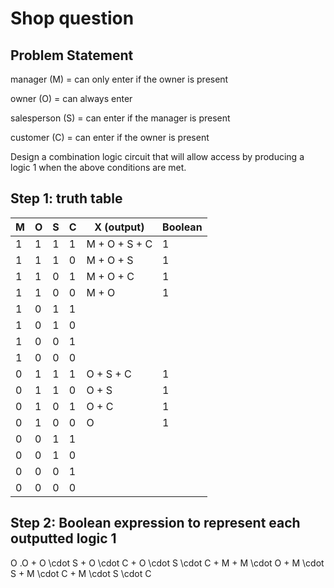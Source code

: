 # Shop question 

## Problem Statement

manager (M) = can only enter if the owner is present

owner (O) = can always enter

salesperson (S) = can enter if the manager is present

customer (C) = can enter if the owner is present


Design a combination logic circuit that will allow access by producing a logic 1 when the above conditions are met.

## Step 1: truth table

| M | O | S | C | X (output)    | Boolean |
|---|---|---|---|---------------|---------|
| 1 | 1 | 1 | 1 | M + O + S + C | 1       |
| 1 | 1 | 1 | 0 | M + O + S     | 1       |
| 1 | 1 | 0 | 1 | M + O + C     | 1       |
| 1 | 1 | 0 | 0 | M + O         | 1       |
| 1 | 0 | 1 | 1 |               |         |
| 1 | 0 | 1 | 0 |               |         |
| 1 | 0 | 0 | 1 |               |         |
| 1 | 0 | 0 | 0 |               |         |
| 0 | 1 | 1 | 1 | O + S + C     | 1       |
| 0 | 1 | 1 | 0 | O + S         | 1       |
| 0 | 1 | 0 | 1 | O + C         | 1       |
| 0 | 1 | 0 | 0 | O             | 1       |
| 0 | 0 | 1 | 1 |               |         |
| 0 | 0 | 1 | 0 |               |         |
| 0 | 0 | 0 | 1 |               |         |
| 0 | 0 | 0 | 0 |               |         |


## Step 2: Boolean expression to represent each outputted logic 1

O .O + O \cdot S + O \cdot C + O \cdot S \cdot C + M + M \cdot O + M \cdot S + M \cdot C + M \cdot S \cdot C